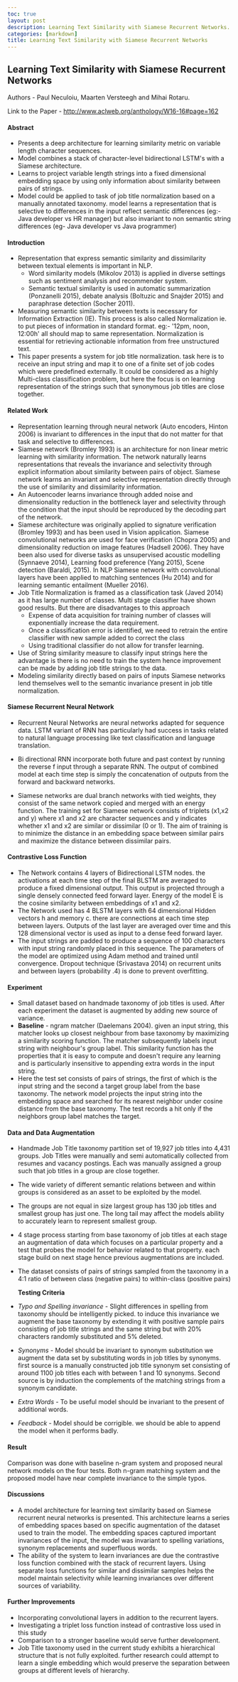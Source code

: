 ```yaml
---
toc: true
layout: post
description: Learning Text Similarity with Siamese Recurrent Networks.
categories: [markdown]
title: Learning Text Similarity with Siamese Recurrent Networks
---
```


## Learning Text Similarity with Siamese Recurrent Networks

Authors - Paul Neculoiu, Maarten Versteegh and Mihai Rotaru. 

Link to the Paper  - http://www.aclweb.org/anthology/W16-16#page=162

#### Abstract 

* Presents a deep architecture for learning similarity metric on variable length character sequences.
* Model combines a stack of character-level bidirectional LSTM's with a Siamese architecture.
* Learns to project variable length strings into a fixed dimensional embedding space by using only information about similarity between pairs of strings.
* Model could be applied to task of job title normalization based on a manually annotated taxonomy. model learns a representation that is selective to differences in the input reflect semantic differences (eg:- Java developer vs HR manager) but also invariant to non semantic string differences (eg- Java developer vs Java programmer)

#### Introduction

* Representation that express semantic similarity and dissimilarity between textual elements is important in NLP.
  * Word similarity models (Mikolov 2013) is applied in diverse settings such as sentiment analysis and recommender system.
  * Semantic textual similarity is used in automatic summarization (Ponzanelli 2015), debate analysis (Boltuzic and Snajder 2015) and paraphrase detection (Socher 2011).
* Measuring semantic similarity between texts is necessary for Information Extraction (IE). This process is also called Normalization ie. to put pieces of information in standard format. eg:- '12pm, noon, 12:00h' all should map to same representation. Normalization is essential for retrieving actionable information from free unstructured text.
* This paper presents a system for job title normalization. task here is to receive an input string and map it to one of a finite set of job codes which were predefined externally. It could be considered as a highly Multi-class classification problem, but here the focus is on learning representation of the strings such that synonymous job titles are close together.

#### Related Work

* Representation learning through neural network (Auto encoders, Hinton 2006)  is invariant to differences in the input that do not matter for that task and selective to differences. 
* Siamese network (Bromley 1993) is an architecture for non linear metric learning with similarity information. The network naturally learns representations that reveals the invariance and selectivity through explicit information about similarity between pairs of object. Siamese network learns an invariant and selective representation directly through the use of similarity and dissimilarity information.
* An Autoencoder learns invariance through added noise and dimensionality reduction in the bottleneck layer and selectivity through the condition that the input should be reproduced by the decoding part of the network.
* Siamese architecture was originally applied to signature verification (Bromley 1993) and has been used in Vision application. Siamese convolutional networks are used for face verification (Chopra 2005) and dimensionality reduction on image features (Hadsell 2006). They have been also used for diverse tasks as unsupervised acoustic modelling (Synnaeve 2014), Learning food preference (Yang 2015), Scene detection (Baraldi, 2015). In NLP Siamese network with convolutional layers have been applied to matching sentences (Hu 2014) and for learning semantic entailment (Mueller 2016).
* Job Title Normalization is framed as a classification task (Javed 2014)  as it has large number of classes. Multi stage classifier have shown good results. But there are disadvantages to this approach
  * Expense of data acquisition for training number of classes will exponentially increase the data requirement. 
  * Once a classification error is identified, we need to retrain the entire classifier with new sample added to correct the class 
  * Using traditional classifier do not allow for transfer learning.
* Use of String similarity measure to classify input strings here the advantage is there is no need to train the system hence improvement can be made by adding job title strings to the data.
* Modeling similarity directly based on pairs of inputs Siamese networks lend themselves well to the semantic invariance present in job title normalization.

#### Siamese Recurrent Neural Network

* Recurrent Neural Networks are neural networks adapted for sequence data. LSTM variant of RNN has particularly had success in tasks related to natural language processing like text classification and language translation.  

* Bi directional RNN incorporate both future and past context by running the reverse f input through a separate RNN. The output of combined model at each time step is simply the concatenation of outputs from the forward and backward networks. 
* Siamese networks are dual branch networks with tied weights, they consist of the same network copied and merged with an energy function. The training set for Siamese network consists of triplets (x1,x2 and y) where x1 and x2 are character sequences and y indicates whether x1 and x2 are similar or dissimilar (0 or 1). The aim of training is to minimize the distance in an embedding space between similar pairs and maximize the distance between dissimilar pairs.

#### Contrastive Loss Function

* The Network contains 4 layers of Bidirectional LSTM nodes. the activations at each time step of the final BLSTM are averaged to produce a fixed dimensional output. This output is projected through a single densely connected feed forward layer.  Energy of the model E is the cosine similarity between embeddings of x1 and x2. 
* The Network used has 4 BLSTM layers with 64 dimensional Hidden vectors h and memory c. there are connections at each time step between layers. Outputs of the last layer are averaged over time and this 128 dimensional vector is used as input to a dense feed forward layer. 
* The input strings are padded to produce a sequence of 100 characters with input string randomly placed in this sequence. The parameters of the model are optimized using Adam method and trained until convergence. Dropout technique (Srivastava 2014) on recurrent units and between layers (probability .4) is done to prevent overfitting.

#### Experiment 

* Small dataset based on handmade taxonomy of job titles is used. After each experiment the dataset is augmented by adding new source of variance. 
* **Baseline** - ngram matcher (Daelemans 2004). given an input string, this matcher looks up closest neighbour from base taxonomy by maximizing a similarity scoring function. The matcher subsequently labels input string with neighbour's group label.  This similarity function has the properties that it is easy to compute and doesn't require any learning and is particularly insensitive to appending extra words in the input string.
* Here the test set consists of pairs of strings, the first of which is the input string and the second a target group label from the base taxonomy. The network model projects the input string into the embedding space and searched for its nearest neighbor under cosine distance from the base taxonomy. The test records a hit only if the neighbors group label matches the target.

#### Data and Data Augmentation 

* Handmade Job Title taxonomy partition set of 19,927 job titles into 4,431 groups. Job Titles were manually and semi automatically collected from resumes and vacancy postings. Each was manually assigned a group such that job titles in a group are close together.

* The wide variety of different semantic relations between and within groups is considered as an asset to be exploited by the model. 

* The groups are not equal in size largest group has 130 job titles and smallest group has just one. The long tail may affect the models ability to accurately learn to represent smallest group. 

* 4 stage process starting from base taxonomy of job titles at each stage an augmentation of data which focuses on a particular property and a test that probes the model for behavior related to that property. each stage build on next stage hence previous augmentations are included.

* The dataset consists of pairs of strings sampled from the taxonomy in a 4:1 ratio of between class (negative pairs) to within-class (positive pairs)  

  **Testing Criteria**

* *Typo and Spelling invariance* - Slight differences in spelling from taxonomy should be intelligently picked. to induce this invariance we augment the base taxonomy by extending it with positive sample pairs consisting of job title strings and the same string but with 20% characters randomly substituted and 5% deleted. 

* *Synonyms* - Model should be invariant to synonym substitution we augment the data set by substituting words in job titles by synonyms. first source is a manually constructed job title synonym set consisting of around 1100 job titles each with between 1 and 10 synonyms. Second source is by induction the complements of the matching strings from a synonym candidate. 

* *Extra Words*  - To be useful  model should be invariant to the present of additional words. 

* *Feedback* - Model should be corrigible. we should be able to append the model when it performs badly.

#### Result

Comparison was done with baseline n-gram system and proposed neural network models on the four tests. Both n-gram matching system and the proposed model have near complete invariance to the simple typos.

#### Discussions

* A model architecture for learning text similarity based on Siamese recurrent neural networks is presented. This architecture learns a series of embedding spaces based on specific augmentation of the dataset used to train the model. The embedding spaces captured important invariances of the input, the model was invariant to spelling variations, synonym replacements and superfluous words. 
* The ability of the system to learn invariances are due the contrastive loss function combined with the stack of recurrent layers. Using separate loss functions for similar and dissimilar samples helps the model maintain selectivity while learning invariances over different sources of variability.

#### Further Improvements 

* Incorporating convolutional layers in addition to the recurrent layers.
* Investigating a triplet loss function instead of contrastive loss used in this study
* Comparison to a stronger baseline would serve further development.
* Job Title taxonomy used in the current study exhibits a hierarchical structure that is not fully exploited. further research could attempt to learn a single embedding which would preserve the separation between groups at different levels of hierarchy.

















